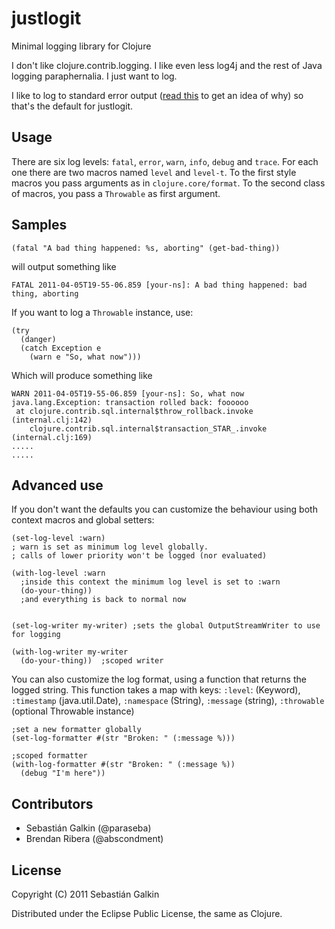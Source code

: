 # justlogit

Minimal logging library for Clojure

I don't like clojure.contrib.logging. I like even less log4j and the rest of Java
logging paraphernalia. I just want to log.

I like to log to standard error output
([read this](http://adam.heroku.com/past/2011/4/1/logs_are_streams_not_files/)
to get an idea of why) so that's the default for justlogit.

## Usage

There are six log levels: `fatal`, `error`, `warn`, `info`, `debug` and `trace`. For each one
there are two macros named `level` and `level-t`. To the first style macros you pass
arguments as in `clojure.core/format`. To the second class of macros, you pass a
`Throwable` as first argument.

## Samples

    (fatal "A bad thing happened: %s, aborting" (get-bad-thing))

will output something like

    FATAL 2011-04-05T19-55-06.859 [your-ns]: A bad thing happened: bad thing, aborting

If you want to log a `Throwable` instance, use:

    (try
      (danger)
      (catch Exception e
        (warn e "So, what now")))

Which will produce something like

    WARN 2011-04-05T19-55-06.859 [your-ns]: So, what now
    java.lang.Exception: transaction rolled back: foooooo
     at clojure.contrib.sql.internal$throw_rollback.invoke (internal.clj:142)
        clojure.contrib.sql.internal$transaction_STAR_.invoke (internal.clj:169)
    .....
    .....

## Advanced use

If you don't want the defaults you can customize the behaviour using both context
macros and global setters:

    (set-log-level :warn)
    ; warn is set as minimum log level globally.
    ; calls of lower priority won't be logged (nor evaluated)

    (with-log-level :warn
      ;inside this context the minimum log level is set to :warn
      (do-your-thing))
      ;and everything is back to normal now


    (set-log-writer my-writer) ;sets the global OutputStreamWriter to use for logging

    (with-log-writer my-writer
      (do-your-thing))  ;scoped writer


You can also customize the log format, using a function that returns the logged string.
This function takes a map with keys: `:level`: (Keyword), `:timestamp` (java.util.Date),
`:namespace` (String), `:message` (string), `:throwable` (optional Throwable instance)

    ;set a new formatter globally
    (set-log-formatter #(str "Broken: " (:message %)))

    ;scoped formatter
    (with-log-formatter #(str "Broken: " (:message %))
      (debug "I'm here"))

## Contributors

* Sebastián Galkin (@paraseba)
* Brendan Ribera (@abscondment)

## License

Copyright (C) 2011 Sebastián Galkin

Distributed under the Eclipse Public License, the same as Clojure.
